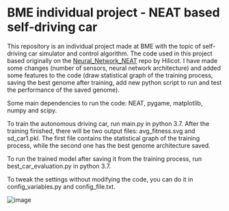 # BME individual project - NEAT based self-driving car
This repository is an individual project made at BME with the topic of self-driving car simulator and control algorithm. The code used in this project based originally on the [Neural_Network_NEAT](https://github.com/Hilicot/Neural_Network_NEAT) repo by Hilicot. I have made some changes (number of sensors, neural network architecture) and added some features to the code (draw statistical graph of the training process, saving the best genome after training, add new python script to run and test the performance of the saved genome).

Some main dependencies to run the code: NEAT, pygame, matplotlib, numpy and scipy.

To train the autonomous driving car, run main.py in python 3.7. After the training finished, there will be two output files: avg_fitness.svg and sd_car1.pkl. The first file contains the statistical graph of the training process, while the second one has the best genome architecture saved.

To run the trained model after saving it from the training process, run best_car_evaluation.py in python 3.7.

To tweak the settings without modifying the code, you can do it in config_variables.py and config_file.txt.

![image](https://user-images.githubusercontent.com/35283897/145893814-bd6b8d0f-52ba-4114-b94b-b6e4ecc5ec9b.png)
